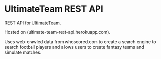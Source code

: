 # UltimateTeam REST API

REST API for [UltimateTeam](https://github.com/schaudhry123/UltimateTeam).

Hosted on (ultimate-team-rest-api.herokuapp.com).

Uses web-crawled data from whoscored.com to create a search engine to search football players and allows users to create fantasy teams and simulate matches.
